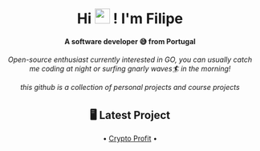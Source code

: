 <h1 align="center">Hi <img src="https://media.giphy.com/media/hvRJCLFzcasrR4ia7z/giphy.gif" height="30px" width="30px"> ! I'm Filipe</h1>
<h4 align="center">A software developer 😅 from Portugal</h4>
  
<h6 align="center"> 
  Open-source enthusiast currently interested in GO, you can usually catch me coding at night or surfing gnarly waves🏄 in the morning! 
  
  this github is a collection of personal projects and course projects

</h6>

<h2 align="center">🖥️ Latest Project</h3>


<p align="center">
   • <a href="https://fcancelinha.github.io/crypto-profit-calculator/">Crypto Profit</a> •
</p>
